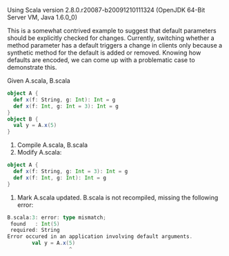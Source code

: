 Using Scala version 2.8.0.r20087-b20091210111324 (OpenJDK 64-Bit Server VM, Java 1.6.0_0)

This is a somewhat contrived example to suggest that default parameters should be explicitly checked for changes.  Currently, switching whether a method parameter has a default triggers a change in clients only because a synthetic method for the default is added or removed.  Knowing how defaults are encoded, we can come up with a problematic case to demonstrate this.

Given A.scala, B.scala
```scala
object A {
  def x(f: String, g: Int): Int = g
  def x(f: Int, g: Int = 3): Int = g
}
object B {
  val y = A.x(5)
}
```


 1. Compile A.scala, B.scala
 1. Modify A.scala:
```scala
object A {
  def x(f: String, g: Int = 3): Int = g
  def x(f: Int, g: Int): Int = g
}
```
 1. Mark A.scala updated.  B.scala is not recompiled, missing the following error:
```scala
B.scala:3: error: type mismatch;
 found   : Int(5)
 required: String
Error occured in an application involving default arguments.
        val y = A.x(5)
                    ^
```
